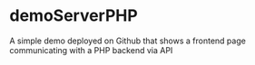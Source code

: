 # demoServerPHP
A simple demo deployed on Github that shows a frontend page communicating with a PHP backend via API

